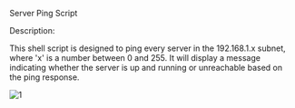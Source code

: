 Server Ping Script

Description:


This shell script is designed to ping every server in the 192.168.1.x subnet, where 'x' is a number between 0 and 255. It will display a message indicating whether the server is up and running or unreachable based on the ping response.


![1](https://github.com/marwantarek11/IVOLVE_Training/assets/167176241/afe6aede-6874-49f2-a98f-286b9cc4b82a)
